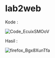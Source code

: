 # lab2web

Kode :


![Code_EcuixSMOoV](https://github.com/steprtm/lab2web/assets/129705802/a5dded82-7a92-49bc-9d3e-fb7a32bd45b3)


Hasil :


![firefox_Bgx8XunTfa](https://github.com/steprtm/lab2web/assets/129705802/e5a68a10-b76f-4f33-83a4-3dc35e188d6e)
